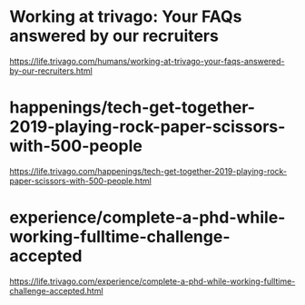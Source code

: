 # Working at trivago: Your FAQs answered by our recruiters

https://life.trivago.com/humans/working-at-trivago-your-faqs-answered-by-our-recruiters.html

# happenings/tech-get-together-2019-playing-rock-paper-scissors-with-500-people

https://life.trivago.com/happenings/tech-get-together-2019-playing-rock-paper-scissors-with-500-people.html

# experience/complete-a-phd-while-working-fulltime-challenge-accepted

https://life.trivago.com/experience/complete-a-phd-while-working-fulltime-challenge-accepted.html
